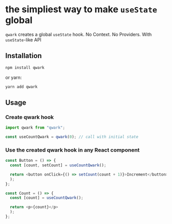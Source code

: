 # the simpliest way to make `useState` global

`qwark` creates a global `useState` hook. No Context. No Providers. With `useState`-like API

## Installation

```bash
npm install qwark
```

or yarn:

```bash
yarn add qwark
```

## Usage
### Create qwark hook
```javascript
import qwark from "qwark";

const useCountQwark = qwark(0); // call with initial state
```
### Use the created qwark hook in any React component
``` javascript
const Button = () => {
  const [count, setCount] = useCountQwark();

  return <button onClick={() => setCount(count + 1)}>Increment</button>
  );
};
```

``` javascript
const Count = () => {
  const [count] = useCountQwark();

  return <p>{count}</p>
  );
};





